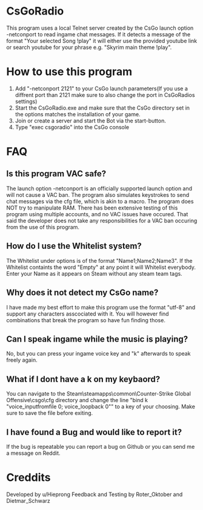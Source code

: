 # CsGoRadio
This program uses a local Telnet server created by the CsGo launch option -netconport to read ingame chat messages. If it detects a message of the format "Your selected Song !play" 
it will either use the provided youtube link or search youtube for your phrase e.g. "Skyrim main theme !play".
# How to use this program
1. Add "-netconport 2121" to your CsGo launch parameters(If you use a diffrent port than 2121 make sure to also change the port in CsGoRadios settings)
2. Start the CsGoRadio.exe and make sure that the CsGo directory set in the options matches the installation of your game.
3. Join or create a server and start the Bot via the start-button.
4. Type "exec csgoradio" into the CsGo console
# FAQ
## Is this program VAC safe?
The launch option -netconport is an officially supported launch option and will not cause a VAC ban. The program also simulates keystrokes to send chat messages via the cfg file, which is akin to a macro.
The program does NOT try to manipulate RAM. There has been extensive testing of this program using multiple accounts, and no VAC issues have occured. That said the developer does not take any responsibilities for a VAC ban occuring from the use of this program.
##  How do I use the Whitelist system?
The Whitelist under options is of the format "Name1;Name2;Name3". If the Whitelist containts the word "Empty" at any point it will Whitelist everybody. Enter your Name as it appears on Steam without any steam team tags.
## Why does it not detect my CsGo name?
I have made my best effort to make this program use the format "utf-8" and support any characters asscociated with it. You will however find combinations that break the program so have fun finding those.
## Can I speak ingame while the music is playing?
No, but you can press your ingame voice key and "k" afterwards to speak freely again.
## What if I dont have a k on my keybaord?
You can navigate to the Steam\steamapps\common\Counter-Strike Global Offensive\csgo\cfg directory and change the line "bind k "voice_inputfromfile 0; voice_loopback 0"" to a key of your choosing. Make sure to save the file before exiting.
## I have found a Bug and would like to report it?
If the bug is repeatable you can report a bug on Github or you can send me a message on Reddit.
# Creddits
Developed by u/Hieprong
Feedback and Testing by Roter_Oktober and Dietmar_Schwarz
